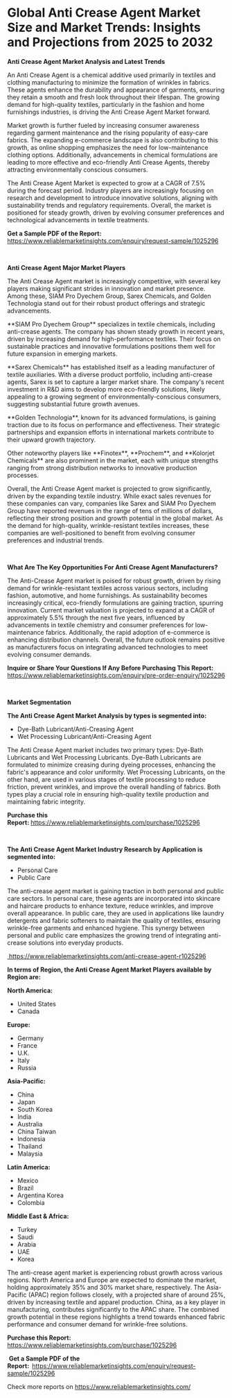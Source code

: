 <p><h1>Global Anti Crease Agent Market Size and Market Trends: Insights and Projections from 2025 to 2032</h1></p><p><strong>Anti Crease Agent Market Analysis and Latest Trends</strong></p>
<p><p>An Anti Crease Agent is a chemical additive used primarily in textiles and clothing manufacturing to minimize the formation of wrinkles in fabrics. These agents enhance the durability and appearance of garments, ensuring they retain a smooth and fresh look throughout their lifespan. The growing demand for high-quality textiles, particularly in the fashion and home furnishings industries, is driving the Anti Crease Agent Market forward. </p><p>Market growth is further fueled by increasing consumer awareness regarding garment maintenance and the rising popularity of easy-care fabrics. The expanding e-commerce landscape is also contributing to this growth, as online shopping emphasizes the need for low-maintenance clothing options. Additionally, advancements in chemical formulations are leading to more effective and eco-friendly Anti Crease Agents, thereby attracting environmentally conscious consumers.</p><p>The Anti Crease Agent Market is expected to grow at a CAGR of 7.5% during the forecast period. Industry players are increasingly focusing on research and development to introduce innovative solutions, aligning with sustainability trends and regulatory requirements. Overall, the market is positioned for steady growth, driven by evolving consumer preferences and technological advancements in textile treatments.</p></p>
<p><strong>Get a Sample PDF of the Report:&nbsp;</strong> <a href="https://www.reliablemarketinsights.com/enquiry/request-sample/1025296?utm_campaign=2252&utm_medium=2&utm_source=Github&utm_content=ia&utm_term=06032025&utm_id=anti-crease-agent">https://www.reliablemarketinsights.com/enquiry/request-sample/1025296</a></p>
<p>&nbsp;</p>
<p><strong>Anti Crease Agent Major Market Players</strong></p>
<p><p>The Anti Crease Agent market is increasingly competitive, with several key players making significant strides in innovation and market presence. Among these, SIAM Pro Dyechem Group, Sarex Chemicals, and Golden Technologia stand out for their robust product offerings and strategic advancements.</p><p>**SIAM Pro Dyechem Group** specializes in textile chemicals, including anti-crease agents. The company has shown steady growth in recent years, driven by increasing demand for high-performance textiles. Their focus on sustainable practices and innovative formulations positions them well for future expansion in emerging markets.</p><p>**Sarex Chemicals** has established itself as a leading manufacturer of textile auxiliaries. With a diverse product portfolio, including anti-crease agents, Sarex is set to capture a larger market share. The company's recent investment in R&D aims to develop more eco-friendly solutions, likely appealing to a growing segment of environmentally-conscious consumers, suggesting substantial future growth avenues.</p><p>**Golden Technologia**, known for its advanced formulations, is gaining traction due to its focus on performance and effectiveness. Their strategic partnerships and expansion efforts in international markets contribute to their upward growth trajectory.</p><p>Other noteworthy players like **Finotex**, **Prochem**, and **Kolorjet Chemicals** are also prominent in the market, each with unique strengths ranging from strong distribution networks to innovative production processes.</p><p>Overall, the Anti Crease Agent market is projected to grow significantly, driven by the expanding textile industry. While exact sales revenues for these companies can vary, companies like Sarex and SIAM Pro Dyechem Group have reported revenues in the range of tens of millions of dollars, reflecting their strong position and growth potential in the global market. As the demand for high-quality, wrinkle-resistant textiles increases, these companies are well-positioned to benefit from evolving consumer preferences and industrial trends.</p></p>
<p>&nbsp;</p>
<p><strong>What Are The Key Opportunities For Anti Crease Agent Manufacturers?</strong></p>
<p><p>The Anti-Crease Agent market is poised for robust growth, driven by rising demand for wrinkle-resistant textiles across various sectors, including fashion, automotive, and home furnishings. As sustainability becomes increasingly critical, eco-friendly formulations are gaining traction, spurring innovation. Current market valuation is projected to expand at a CAGR of approximately 5.5% through the next five years, influenced by advancements in textile chemistry and consumer preferences for low-maintenance fabrics. Additionally, the rapid adoption of e-commerce is enhancing distribution channels. Overall, the future outlook remains positive as manufacturers focus on integrating advanced technologies to meet evolving consumer demands.</p></p>
<p><strong>Inquire or Share Your Questions If Any Before Purchasing This Report:</strong> <a href="https://www.reliablemarketinsights.com/enquiry/pre-order-enquiry/1025296?utm_campaign=2252&utm_medium=2&utm_source=Github&utm_content=ia&utm_term=06032025&utm_id=anti-crease-agent">https://www.reliablemarketinsights.com/enquiry/pre-order-enquiry/1025296</a></p>
<p>&nbsp;</p>
<p><strong>Market Segmentation</strong></p>
<p><strong>The Anti Crease Agent Market Analysis by types is segmented into:</strong></p>
<p><ul><li>Dye-Bath Lubricant/Anti-Creasing Agent</li><li>Wet Processing Lubricant/Anti-Creasing Agent</li></ul></p>
<p><p>The Anti Crease Agent market includes two primary types: Dye-Bath Lubricants and Wet Processing Lubricants. Dye-Bath Lubricants are formulated to minimize creasing during dyeing processes, enhancing the fabric's appearance and color uniformity. Wet Processing Lubricants, on the other hand, are used in various stages of textile processing to reduce friction, prevent wrinkles, and improve the overall handling of fabrics. Both types play a crucial role in ensuring high-quality textile production and maintaining fabric integrity.</p></p>
<p><strong>Purchase this Report:&nbsp;</strong><a href="https://www.reliablemarketinsights.com/purchase/1025296?utm_campaign=2252&utm_medium=2&utm_source=Github&utm_content=ia&utm_term=06032025&utm_id=anti-crease-agent">https://www.reliablemarketinsights.com/purchase/1025296</a></p>
<p>&nbsp;</p>
<p><strong>The Anti Crease Agent Market Industry Research by Application is segmented into:</strong></p>
<p><ul><li>Personal Care</li><li>Public Care</li></ul></p>
<p><p>The anti-crease agent market is gaining traction in both personal and public care sectors. In personal care, these agents are incorporated into skincare and haircare products to enhance texture, reduce wrinkles, and improve overall appearance. In public care, they are used in applications like laundry detergents and fabric softeners to maintain the quality of textiles, ensuring wrinkle-free garments and enhanced hygiene. This synergy between personal and public care emphasizes the growing trend of integrating anti-crease solutions into everyday products.</p></p>
<p><a href="https://www.reliablemarketinsights.com/anti-crease-agent-r1025296?utm_campaign=2252&utm_medium=2&utm_source=Github&utm_content=ia&utm_term=06032025&utm_id=anti-crease-agent">&nbsp;https://www.reliablemarketinsights.com/anti-crease-agent-r1025296</a></p>
<p><strong>In terms of Region, the Anti Crease Agent Market Players available by Region are:</strong></p>
<p>
    <p> <strong> North America: </strong>
        <ul>
            <li>United States</li>
            <li>Canada</li>
        </ul>
        </p> 
    <p> <strong> Europe: </strong>
        <ul>
            <li>Germany</li>
            <li>France</li>
            <li>U.K.</li>
            <li>Italy</li>
            <li>Russia</li>
        </ul>
        </p> 
    <p> <strong> Asia-Pacific: </strong>
        <ul>
            <li>China</li>
            <li>Japan</li>
            <li>South Korea</li>
            <li>India</li>
            <li>Australia</li>
            <li>China Taiwan</li>
            <li>Indonesia</li>
            <li>Thailand</li>
            <li>Malaysia</li>
        </ul>
        </p> 
    <p> <strong> Latin America: </strong>
        <ul>
            <li>Mexico</li>
            <li>Brazil</li>
            <li>Argentina Korea</li>
            <li>Colombia</li>
        </ul>
        </p> 
    <p> <strong> Middle East & Africa: </strong>
        <ul>
            <li>Turkey</li>
            <li>Saudi</li>
            <li>Arabia</li>
            <li>UAE</li>
            <li>Korea</li>
        </ul>
    </p>
    </p>
<p><p>The anti-crease agent market is experiencing robust growth across various regions. North America and Europe are expected to dominate the market, holding approximately 35% and 30% market share, respectively. The Asia-Pacific (APAC) region follows closely, with a projected share of around 25%, driven by increasing textile and apparel production. China, as a key player in manufacturing, contributes significantly to the APAC share. The combined growth potential in these regions highlights a trend towards enhanced fabric performance and consumer demand for wrinkle-free solutions.</p></p>
<p><strong>Purchase this Report: </strong><a href="https://www.reliablemarketinsights.com/purchase/1025296?utm_campaign=2252&utm_medium=2&utm_source=Github&utm_content=ia&utm_term=06032025&utm_id=anti-crease-agent">https://www.reliablemarketinsights.com/purchase/1025296</a></p>
<p>&nbsp;<strong>Get a Sample PDF of the Report:&nbsp;&nbsp;</strong><a href="https://www.reliablemarketinsights.com/enquiry/request-sample/1025296?utm_campaign=2252&utm_medium=2&utm_source=Github&utm_content=ia&utm_term=06032025&utm_id=anti-crease-agent">https://www.reliablemarketinsights.com/enquiry/request-sample/1025296</a></p>
<p><strong></strong></p>
<p>Check more reports on <a href="https://www.reliablemarketinsights.com/?utm_campaign=2252&utm_medium=2&utm_source=Github&utm_content=ia&utm_term=06032025&utm_id=anti-crease-agent">https://www.reliablemarketinsights.com/</a></p>